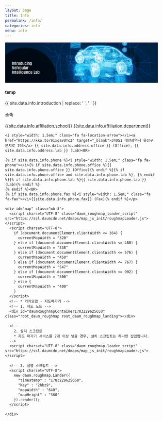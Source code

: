 ```yaml
---
layout: page
title: Info
permalink: /info/
categories: info
menu: info
---
```


<div class="column" id="info">
  <div style="width:100%">
    <img src="../img/default/Intro.png" alt="Introduction Image" style="width: 100%; max-height: 200px; object-fit: cover;">
    <h4><b>temp</b></h4>
    <p style="overflow-wrap: break-word; word-break:keep-all;">{{ site.data.info.introduction | replace: ' ', '&nbsp;' }}</p>

  </div>

  <div style="width:100%">
  <div id="affiliation">
    <h4><b>소속</b></h4>
    <p><i style="width: 1.5em;" class="fa fa-university" aria-hidden="true"></i><a href="http://www.kaist.ac.kr/" target="_blank" >{{site.data.info.affiliation.school}} {{site.data.info.affiliation.department}}</a><BR>
    
    <i style="width: 1.5em;" class="fa fa-location-arrow"></i><a href="https://kko.to/91xqavUTc2" target="_blank">34051 대전광역시 유성구 문지로 193</a> {{ site.data.info.address.office }} (Office), {{ site.data.info.address.lab }} (Lab)<BR>

    {% if site.data.info.phone %}<i style="width: 1.5em;" class="fa fa-phone"></i>{% if site.data.info.phone.office %}{{ site.data.info.phone.office }} (Office){% endif %}{% if site.data.info.phone.office and site.data.info.phone.lab %}, {% endif %}{% if site.data.info.phone.lab %}{{ site.data.info.phone.lab }} (Lab){% endif %}
    {% endif %}<BR>
    {% if site.data.info.phone.fax %}<i style="width: 1.5em;" class="fa fa-fax"></i>{{site.data.info.phone.fax}} (Fax){% endif %}</p>

    <div id="map" class="mb-3">
      <script charset="UTF-8" class="daum_roughmap_loader_script" src="https://ssl.daumcdn.net/dmaps/map_js_init/roughmapLoader.js"></script>
      <script charset="UTF-8">
        if (document.documentElement.clientWidth <= 364) {
          currentMapWidth = "320"
        } else if (document.documentElement.clientWidth <= 480) {
          currentMapWidth = "338"
        } else if (document.documentElement.clientWidth <= 576) {
          currentMapWidth = "450"
        } else if (document.documentElement.clientWidth <= 767) {
          currentMapWidth = "547"
        } else if (document.documentElement.clientWidth <= 992) {
          currentMapWidth = "300"
        } else {
          currentMapWidth = "400"
        }
      </script>
      <!-- * 카카오맵 - 지도퍼가기 -->
      <!-- 1. 지도 노드 -->
      <div id="daumRoughmapContainer1703229625650" class="root_daum_roughmap root_daum_roughmap_landing"></div>

      <!--
        2. 설치 스크립트
        * 지도 퍼가기 서비스를 2개 이상 넣을 경우, 설치 스크립트는 하나만 삽입합니다.
      -->
      <script charset="UTF-8" class="daum_roughmap_loader_script" src="https://ssl.daumcdn.net/dmaps/map_js_init/roughmapLoader.js"></script>

      <!-- 3. 실행 스크립트 -->
      <script charset="UTF-8">
        new daum.roughmap.Lander({
          "timestamp" : "1703229625650",
          "key" : "2hbz9",
          "mapWidth" : "640",
          "mapHeight" : "360"
        }).render();
      </script>

    </div>

  </div>
